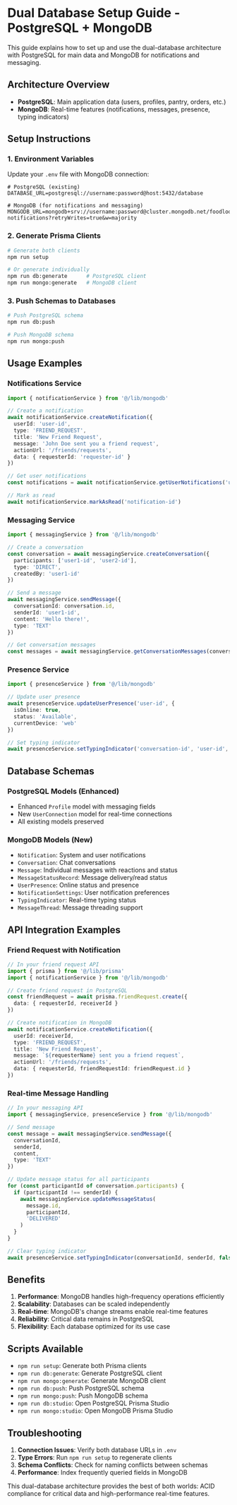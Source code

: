 # Dual Database Setup Guide - PostgreSQL + MongoDB

This guide explains how to set up and use the dual-database architecture with PostgreSQL for main data and MongoDB for notifications and messaging.

## Architecture Overview

- **PostgreSQL**: Main application data (users, profiles, pantry, orders, etc.)
- **MongoDB**: Real-time features (notifications, messages, presence, typing indicators)

## Setup Instructions

### 1. Environment Variables
Update your `.env` file with MongoDB connection:
```env
# PostgreSQL (existing)
DATABASE_URL=postgresql://username:password@host:5432/database

# MongoDB (for notifications and messaging)
MONGODB_URL=mongodb+srv://username:password@cluster.mongodb.net/foodloop-notifications?retryWrites=true&w=majority
```

### 2. Generate Prisma Clients
```bash
# Generate both clients
npm run setup

# Or generate individually
npm run db:generate      # PostgreSQL client
npm run mongo:generate   # MongoDB client
```

### 3. Push Schemas to Databases
```bash
# Push PostgreSQL schema
npm run db:push

# Push MongoDB schema
npm run mongo:push
```

## Usage Examples

### Notifications Service
```typescript
import { notificationService } from '@/lib/mongodb'

// Create a notification
await notificationService.createNotification({
  userId: 'user-id',
  type: 'FRIEND_REQUEST',
  title: 'New Friend Request',
  message: 'John Doe sent you a friend request',
  actionUrl: '/friends/requests',
  data: { requesterId: 'requester-id' }
})

// Get user notifications
const notifications = await notificationService.getUserNotifications('user-id')

// Mark as read
await notificationService.markAsRead('notification-id')
```

### Messaging Service
```typescript
import { messagingService } from '@/lib/mongodb'

// Create a conversation
const conversation = await messagingService.createConversation({
  participants: ['user1-id', 'user2-id'],
  type: 'DIRECT',
  createdBy: 'user1-id'
})

// Send a message
await messagingService.sendMessage({
  conversationId: conversation.id,
  senderId: 'user1-id',
  content: 'Hello there!',
  type: 'TEXT'
})

// Get conversation messages
const messages = await messagingService.getConversationMessages(conversation.id)
```

### Presence Service
```typescript
import { presenceService } from '@/lib/mongodb'

// Update user presence
await presenceService.updateUserPresence('user-id', {
  isOnline: true,
  status: 'Available',
  currentDevice: 'web'
})

// Set typing indicator
await presenceService.setTypingIndicator('conversation-id', 'user-id', true)
```

## Database Schemas

### PostgreSQL Models (Enhanced)
- Enhanced `Profile` model with messaging fields
- New `UserConnection` model for real-time connections
- All existing models preserved

### MongoDB Models (New)
- `Notification`: System and user notifications
- `Conversation`: Chat conversations
- `Message`: Individual messages with reactions and status
- `MessageStatusRecord`: Message delivery/read status
- `UserPresence`: Online status and presence
- `NotificationSettings`: User notification preferences
- `TypingIndicator`: Real-time typing status
- `MessageThread`: Message threading support

## API Integration Examples

### Friend Request with Notification
```typescript
// In your friend request API
import { prisma } from '@/lib/prisma'
import { notificationService } from '@/lib/mongodb'

// Create friend request in PostgreSQL
const friendRequest = await prisma.friendRequest.create({
  data: { requesterId, receiverId }
})

// Create notification in MongoDB
await notificationService.createNotification({
  userId: receiverId,
  type: 'FRIEND_REQUEST',
  title: 'New Friend Request',
  message: `${requesterName} sent you a friend request`,
  actionUrl: '/friends/requests',
  data: { requesterId, friendRequestId: friendRequest.id }
})
```

### Real-time Message Handling
```typescript
// In your messaging API
import { messagingService, presenceService } from '@/lib/mongodb'

// Send message
const message = await messagingService.sendMessage({
  conversationId,
  senderId,
  content,
  type: 'TEXT'
})

// Update message status for all participants
for (const participantId of conversation.participants) {
  if (participantId !== senderId) {
    await messagingService.updateMessageStatus(
      message.id,
      participantId,
      'DELIVERED'
    )
  }
}

// Clear typing indicator
await presenceService.setTypingIndicator(conversationId, senderId, false)
```

## Benefits

1. **Performance**: MongoDB handles high-frequency operations efficiently
2. **Scalability**: Databases can be scaled independently
3. **Real-time**: MongoDB's change streams enable real-time features
4. **Reliability**: Critical data remains in PostgreSQL
5. **Flexibility**: Each database optimized for its use case

## Scripts Available

- `npm run setup`: Generate both Prisma clients
- `npm run db:generate`: Generate PostgreSQL client
- `npm run mongo:generate`: Generate MongoDB client
- `npm run db:push`: Push PostgreSQL schema
- `npm run mongo:push`: Push MongoDB schema
- `npm run db:studio`: Open PostgreSQL Prisma Studio
- `npm run mongo:studio`: Open MongoDB Prisma Studio

## Troubleshooting

1. **Connection Issues**: Verify both database URLs in `.env`
2. **Type Errors**: Run `npm run setup` to regenerate clients
3. **Schema Conflicts**: Check for naming conflicts between schemas
4. **Performance**: Index frequently queried fields in MongoDB

This dual-database architecture provides the best of both worlds: ACID compliance for critical data and high-performance real-time features.
